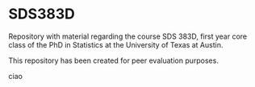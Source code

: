 # SDS383D
Repository with material regarding the course SDS 383D, first year core class of the PhD in Statistics at the University of Texas at Austin.

This repository has been created for peer evaluation purposes.

ciao
